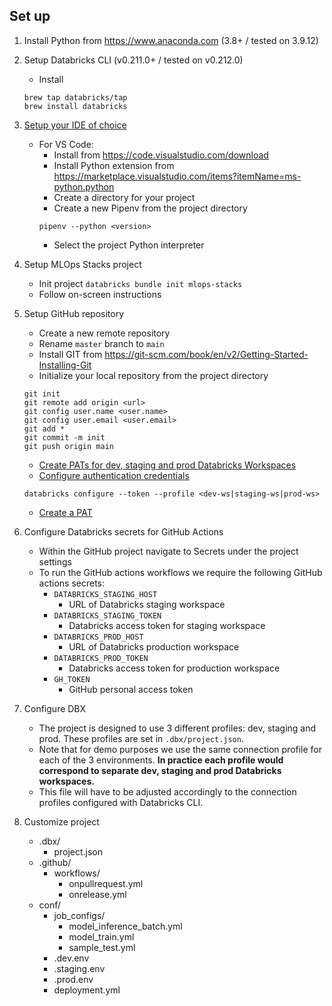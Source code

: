 ## Set up

1. Install Python from https://www.anaconda.com (3.8+ / tested on 3.9.12)

1. Setup Databricks CLI (v0.211.0+ / tested on v0.212.0)
    - Install
    ```
    brew tap databricks/tap
    brew install databricks
    ```

1. [Setup your IDE of choice](https://docs.databricks.com/dev-tools/dbx.html#visual-studio-code)
    - For VS Code:
        - Install from https://code.visualstudio.com/download
        - Install Python extension from https://marketplace.visualstudio.com/items?itemName=ms-python.python
        - Create a directory for your project
        - Create a new Pipenv from the project directory
        ```
        pipenv --python <version>
        ```
        - Select the project Python interpreter

1. Setup MLOps Stacks project
    - Init project
    `databricks bundle init mlops-stacks`
    - Follow on-screen instructions

1. Setup GitHub repository
    - Create a new remote repository
    - Rename `master` branch to `main`
    - Install GIT from https://git-scm.com/book/en/v2/Getting-Started-Installing-Git
    - Initialize your local repository from the project directory
    ```
    git init
    git remote add origin <url>
    git config user.name <user.name>
    git config user.email <user.email>
    git add *
    git commit -m init
    git push origin main
    ```







    - [Create PATs for dev, staging and prod Databricks Workspaces](https://docs.databricks.com/dev-tools/api/latest/authentication.html)
    - [Configure authentication credentials](https://docs.databricks.com/dev-tools/cli/index.html#connection-profiles)
    ```
    databricks configure --token --profile <dev-ws|staging-ws|prod-ws>
    ```



    - [Create a PAT](https://docs.github.com/en/authentication/keeping-your-account-and-data-secure/creating-a-personal-access-token)
1. Configure Databricks secrets for GitHub Actions
    - Within the GitHub project navigate to Secrets under the project settings
    - To run the GitHub actions workflows we require the following GitHub actions secrets:
        - `DATABRICKS_STAGING_HOST`
            - URL of Databricks staging workspace
        - `DATABRICKS_STAGING_TOKEN`
            - Databricks access token for staging workspace
        - `DATABRICKS_PROD_HOST`
            - URL of Databricks production workspace
        - `DATABRICKS_PROD_TOKEN`
            - Databricks access token for production workspace
        - `GH_TOKEN`
            - GitHub personal access token
1. Configure DBX
    - The project is designed to use 3 different profiles: dev, staging and prod. 
      These profiles are set in `.dbx/project.json`.
    - Note that for demo purposes we use the same connection profile for each of the 3 environments. 
      **In practice each profile would correspond to separate dev, staging and prod Databricks workspaces.**
    - This file will have to be adjusted accordingly to the connection profiles configured with Databricks CLI.
1. Customize project
    - .dbx/
        - project.json
    - .github/
        - workflows/
            - onpullrequest.yml
            - onrelease.yml
    - conf/
        - job_configs/
            - model_inference_batch.yml
            - model_train.yml
            - sample_test.yml
        - .dev.env
        - .staging.env
        - .prod.env
        - deployment.yml